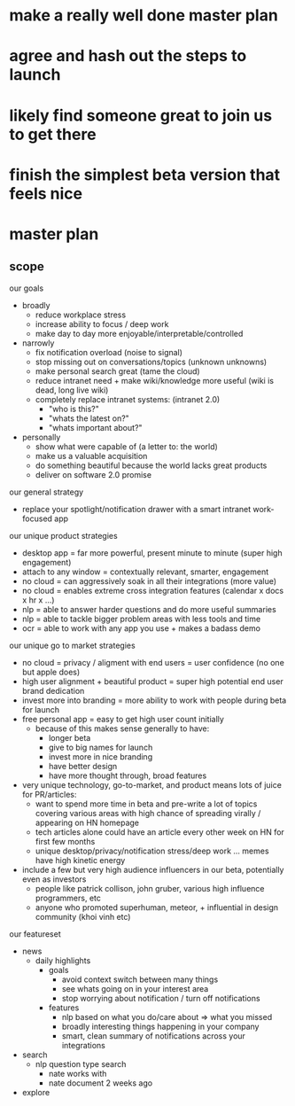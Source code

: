 # make a really well done master plan

# agree and hash out the steps to launch

# likely find someone great to join us to get there

# finish the simplest beta version that feels nice

# master plan

## scope

our goals

* broadly
  * reduce workplace stress
  * increase ability to focus / deep work
  * make day to day more enjoyable/interpretable/controlled
* narrowly
  * fix notification overload (noise to signal)
  * stop missing out on conversations/topics (unknown unknowns)
  * make personal search great (tame the cloud)
  * reduce intranet need + make wiki/knowledge more useful (wiki is dead, long live wiki)
  * completely replace intranet systems: (intranet 2.0)
    * "who is this?"
    * "whats the latest on?"
    * "whats important about?"
* personally
  * show what were capable of (a letter to: the world)
  * make us a valuable acquisition
  * do something beautiful because the world lacks great products
  * deliver on software 2.0 promise

our general strategy

* replace your spotlight/notification drawer with a smart intranet work-focused app

our unique product strategies

* desktop app = far more powerful, present minute to minute (super high engagement)
* attach to any window = contextually relevant, smarter, engagement
* no cloud = can aggressively soak in all their integrations (more value)
* no cloud = enables extreme cross integration features (calendar x docs x hr x ...)
* nlp = able to answer harder questions and do more useful summaries
* nlp = able to tackle bigger problem areas with less tools and time
* ocr = able to work with any app you use + makes a badass demo

our unique go to market strategies

* no cloud = privacy / aligment with end users = user confidence (no one but apple does)
* high user alignment + beautiful product = super high potential end user brand dedication
* invest more into branding = more ability to work with people during beta for launch
* free personal app = easy to get high user count initially
  * because of this makes sense generally to have:
    * longer beta
    * give to big names for launch
    * invest more in nice branding
    * have better design
    * have more thought through, broad features
* very unique technology, go-to-market, and product means lots of juice for PR/articles:
  * want to spend more time in beta and pre-write a lot of topics covering various areas with high chance of spreading virally / appearing on HN homepage
  * tech articles alone could have an article every other week on HN for first few months
  * unique desktop/privacy/notification stress/deep work ... memes have high kinetic energy
* include a few but very high audience influencers in our beta, potentially even as investors
  * people like patrick collison, john gruber, various high influence programmers, etc
  * anyone who promoted superhuman, meteor, + influential in design community (khoi vinh etc)

our featureset

* news
  * daily highlights
    * goals
      * avoid context switch between many things
      * see whats going on in your interest area
      * stop worrying about notification / turn off notifications
    * features
      * nlp based on what you do/care about => what you missed
      * broadly interesting things happening in your company
      * smart, clean summary of notifications across your integrations
* search
  * nlp question type search
    * nate works with
    * nate document 2 weeks ago
* explore
